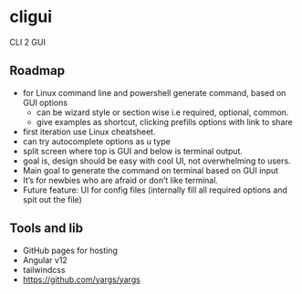 # cligui
CLI 2 GUI

## Roadmap
- for Linux command line and powershell generate command, based on GUI options
  - can be wizard style or section wise i.e required, optional, common.
  - give examples as shortcut, clicking prefills options with link to share
- first iteration use Linux cheatsheet.
- can try autocomplete options as u type
- split screen where top is GUI and below is terminal output.
- goal is, design should be easy with cool UI, not overwhelming to users.
- Main goal to generate the command on terminal based on GUI input
- It’s for newbies who are afraid or don’t like terminal.
- Future feature: UI for config files (internally fill all required options and spit out the file)

## Tools and lib
- GitHub pages for hosting
- Angular v12
- tailwindcss
- https://github.com/yargs/yargs
